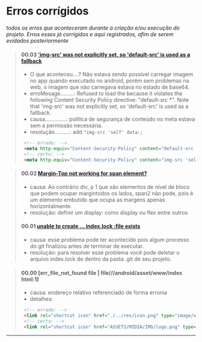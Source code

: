 # Erros corrígidos
_todos os erros que aconteceram durante a criação e/ou execução do projeto. Erros esses já corrígidos e aqui registrados, afim de serem evidados posteriormente_

> #### 00.03 ['img-src' was not explicitly set, so 'default-src' is used as a fallback](https://stackoverflow.com/questions/32166870/img-src-was-not-explicitly-set-so-default-src-is-used-as-a-fallback)
>   - O que aconteceu....? Não estava sendo possível carregar imagem no app quando executado no android, porém sem problemas na web, o imagem que não carregava estava no estado de base64.
>   - erroMesage.........: Refused to load the because it violates the following Content Security Policy directive: "default-src *". Note that 'img-src' was not explicitly set, so 'default-src' is used as a fallback.
>   - causa..............:  política de segurança de conteúdo no meta estava sem a permissão necessária.
>   - resolução..........: add `"img-src 'self' data:;`
> ```html
>  <!-- errado: -->
>  <meta http-equiv="Content-Security-Policy" content="default-src *; style-src 'self' 'unsafe-inline'; script-src 'self' 'unsafe-inline' 'unsafe-eval'" />
>  <!-- certo: -->
>  <meta http-equiv="Content-Security-Policy" content="img-src 'self' data:; default-src *; style-src 'self' 'unsafe-inline'; script-src 'self' 'unsafe-inline' 'unsafe-eval'" />
> ```
>

> #### 00.02 [Margin-Top not working for span element?](https://stackoverflow.com/questions/11700985/margin-top-not-working-for-span-element)
>   - causa: Ao contrário div, p 1 que são elementos de nível de bloco que podem ocupar margintodos os lados, span2 não pode, pois é um elemento embutido que ocupa as margens apenas horizontalmente.
>   - resolução: definir um display: como display ou flex entre outros
>
> #### 00.01 [unable to create ... index.lock :file exists](https://cursos.alura.com.br/forum/topico-unable-to-create-index-lock-file-exists-30610)
>   - causa: esse problema pode ter acontecido pois algum processo do git finalizou antes de terminar de executar.
>   - resolução: para resolver esse problema você pode deletar o arquivo index.lock de dentro da pasta .git de seu projeto.
>

>
> #### 00.00 [err_file_not_found file | file///android/asset/www/index html:1]
>   - causa: endereço relativo referenciado de forma erronia
>   - detalhes:
> ```html
>  <!-- errado: -->
>  <link rel="shortcut icon" href="./../res/icon.png" type="image/x-icon">-->
>  <!-- certo: -->
>  <link rel="shortcut icon" href="ASSETS/MIDIA/IMG/logo.png" type="image/x-icon">
> ```
>
---
